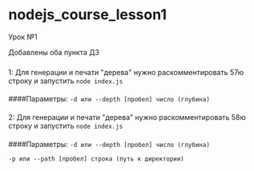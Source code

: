 # nodejs_course_lesson1
Урок №1

Добавлены оба пункта ДЗ
###
1: Для генерации и печати "дерева" нужно раскомментировать 57ю строку и запустить ```node index.js```
####
####Параметры:
```-d или --depth [пробел] число (глубина)```
####
2: Для генерации и печати "дерева" нужно раскомментировать 58ю строку и запустить ```node index.js```
####
####Параметры:
```-d или --depth [пробел] число (глубина)```

```-p или --path [пробел] строка (путь к директории)```
